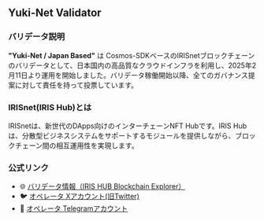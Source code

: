 ## Yuki-Net Validator

### バリデータ説明
**"Yuki-Net / Japan Based"** は Cosmos-SDKベースのIRISnetブロックチェーンのバリデータとして、日本国内の高品質なクラウドインフラを利用し、2025年2月11日より運用を開始しました。バリデータ稼働開始以降、全てのガバナンス提案に対して責任を持って投票しています。

### IRISnet(IRIS Hub)とは
IRISnetは、新世代のDApps向けのインターチェーンNFT Hubです。IRIS Hubは、分散型ビジネスシステムをサポートするモジュールを提供しながら、ブロックチェーン間の相互運用性を実現します。

### 公式リンク
- 🌐 [バリデータ情報（IRIS HUB Blockchain Explorer）](https://irishub.iobscan.io/#/staking/validators/iva1sl3q5rq0tlywxy8nks6uw48etev7nccnfs6h00)  
- 🐦 [オペレータ Xアカウント(旧Twitter)](https://x.com/yukinetlabs)  
- 💬 [オペレータ Telegramアカウント](https://t.me/yukisugiyama)
